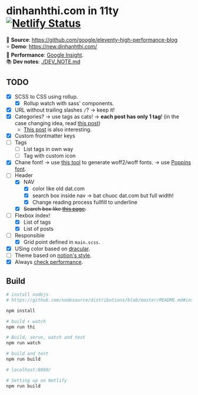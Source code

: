 # dinhanhthi.com in 11ty [![Netlify Status](https://api.netlify.com/api/v1/badges/19c8cf98-727e-4c9f-85cc-f8ea98133896/deploy-status)](https://app.netlify.com/sites/nostalgic-williams-c413ff/deploys)

📌 __Source__: https://github.com/google/eleventy-high-performance-blog <br />
⭐ __Demo__: https://new.dinhanhthi.com/ <br />
🚀 __Performance__: [Google Insight](https://developers.google.com/speed/pagespeed/insights/?url=https%3A%2F%2Fnew.dinhanhthi.com). <br />
📚 __Dev notes__: [./DEV_NOTE.md](./DEV_NOTE.md)


## TODO

- [x] SCSS to CSS using rollup.
  - [x] Rollup watch with sass' components.
- [x] URL without trailing slashes `/`? -> keep it!
- [x] Categories? -> use tags as cats! -> __each post has only 1 tag__! (in the case changing idea, read [this post](https://www.webstoemp.com/blog/basic-custom-taxonomies-with-eleventy/))
  - [This post](https://www.pborenstein.com/posts/collections/) is also interesting.
- [x] Custom frontmatter keys
- [ ] Tags
  - [ ] List tags in own way
  - [ ] Tag with custom icon
- [x] Chane font! -> use [this tool](http://google-webfonts-helper.herokuapp.com/fonts/open-sans?subsets=latin) to generate woff2/woff fonts. -> use [Poppins font](https://fonts.google.com/specimen/Poppins).
- [ ] Header
  - [x] NAV
    - [x] color like old dat.com
    - [x] search box inside nav -> bat chuoc dat.com but full width!
    - [x] Change reading process fullfill to underline
  - [x] ~~Search box like [this page](https://instructor-support.datacamp.com/en/).~~
- [ ] Flexbox index!
  - [x] List of tags
  - [x] List of posts 
- [ ] Responsible
  - [x] Grid point defined in `main.scss`.
- [x] USing color based on [dracular](https://github.com/dracula/dracula-theme).
- [ ] Theme based on [notion's style](https://www.notion.so/Help-Support-e040febf70a94950b8620e6f00005004).
- [x] Always [check performance](https://developers.google.com/speed/pagespeed/insights/).

## Build

``` bash
# install nodejs
# https://github.com/nodesource/distributions/blob/master/README.md#installation-instructions

npm install

# build + watch
npm run thi

# Build, serve, watch and test
npm run watch

# build and test
npm run build

# localhost:8080/

# Setting up on Netlify
npm run build
```